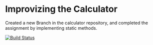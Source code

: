 # Improvizing the Calculator 

Created a new Branch in the calculator repository, and completed the assignment by implementing static methods.

[![Build Status](https://app.travis-ci.com/hrd9/calc2_part4.svg?branch=main)](https://app.travis-ci.com/hrd9/calc2_part4)
